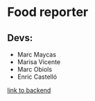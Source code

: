 # Food reporter

## Devs:

- Marc Maycas
- Marisa Vicente
- Marc Obiols
- Enric Castelló

[link to backend](https://github.com/FSDSTR0323/rojo-backend)
